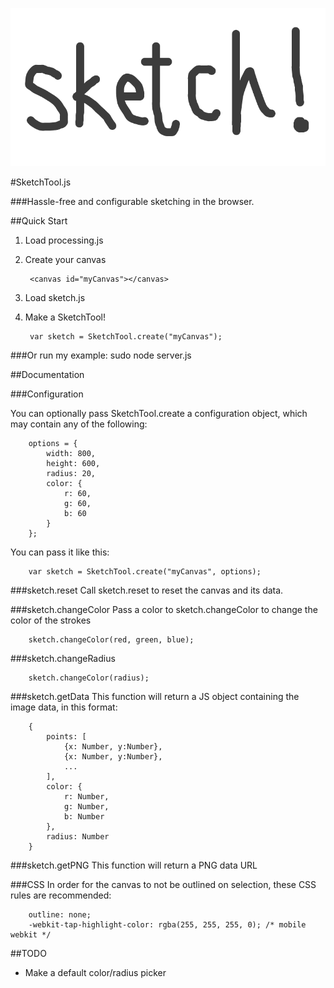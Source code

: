 ![SketchTool](https://github.com/simonlast/SketchTool/blob/master/sketch.png?raw=true)

#SketchTool.js

###Hassle-free and configurable sketching in the browser.

##Quick Start
1. Load processing.js
2. Create your canvas

		<canvas id="myCanvas"></canvas>
		
2. Load sketch.js
3. Make a SketchTool!

		var sketch = SketchTool.create("myCanvas");
		
###Or run my example:
		sudo node server.js
	
	
##Documentation
	
###Configuration

You can optionally pass SketchTool.create a configuration object, which may contain any of the following:

		options = {
			width: 800,
			height: 600,
			radius: 20,
			color: {
				r: 60,
				g: 60,
				b: 60
			}
		};

You can pass it like this:

		var sketch = SketchTool.create("myCanvas", options);


###sketch.reset
Call sketch.reset to reset the canvas and its data.

###sketch.changeColor
Pass a color to sketch.changeColor to change the color of the strokes

		sketch.changeColor(red, green, blue);

###sketch.changeRadius

		sketch.changeColor(radius);
		
###sketch.getData
This function will return a JS object containing the image data, in this format:

		{
			points: [
				{x: Number, y:Number},
				{x: Number, y:Number},
				...
			],
			color: {
				r: Number,
				g: Number,
				b: Number
			},
			radius: Number
		}

###sketch.getPNG
This function will return a PNG data URL

###CSS
In order for the canvas to not be outlined on selection, these CSS rules are recommended:
		
		outline: none;
  		-webkit-tap-highlight-color: rgba(255, 255, 255, 0); /* mobile webkit */
  		
##TODO
* Make a default color/radius picker